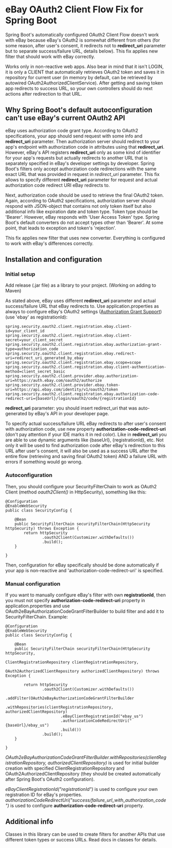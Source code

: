 # eBay OAuth2 Client Flow Fix for Spring Boot
Spring Boot's automatically configured OAuth2 Client Flow doesn't work with eBay because eBay's OAuth2 is somewhat different from others (for some reason, after user's consent, it redirects not to **redirect_uri** parameter but to separate success/failure URL, details below). This fix applies new filter that should work with eBay correctly.

Works only in non-reactive web apps. Also bear in mind that it isn't LOGIN, it is only a CLIENT that automatically retrieves OAuth2 token and saves it in repository for current user (in memory by default, can be retrieved by autowired OAuth2AuthorizedClientService). 
After getting and saving token app redirects to success URL, so your own controllers should do next actions after redirection to that URL.

## Why Spring Boot's default autoconfiguration can't use eBay's current OAuth2 API
eBay uses authorization code grant type. According to OAuth2 specifications, your app should send request with some info and **redirect_uri** parameter. Then authorization server should redirect to your app's endpoint with authorization code in attributes using that **redirect_uri**.
However, eBay's API registers **redirect_uri** only as some kind of identifier for your app's requests but actually redirects to another URL that is separately specified in eBay's developer settings by developer. Spring Boot's filters only accept
authorziation code redirections with the same exact URL that was provided in request in *redirect_uri* parameter. This fix allows to specify different **redirect_uri** parameter for request and actual authorization code redirect URI eBay redirects to.

Next, authorization code should be used to retrieve the final OAuth2 token. Again, according to OAuth2 specifications, authorization server should respond with JSON-object that contains not only token itself but also additional info like expiration date and token type. Token type should be 'Bearer'. However, eBay responds with 'User Access Token' type. Spring Boot's default converters do not accept types other than 'Bearer'. At some point, that leads to exception and token's 'rejection'.

This fix applies new filter that uses new converter. Everything is configured to work with eBay's differences correctly.

## Installation and configuration
### Initial setup
Add release (.jar file) as a library to your project. (Working on adding to Maven)

As stated above, eBay uses different **redirect_uri** parameter and actual success/failure URL that eBay redirects to. Use application.properties as always to configure eBay's OAuth2 settings ([Authorization Grant Support](https://docs.spring.io/spring-security/reference/servlet/oauth2/client/authorization-grants.html)) (use 'ebay' as registrationId):
```
spring.security.oauth2.client.registration.ebay.client-id=your_client_id
spring.security.oauth2.client.registration.ebay.client-secret=your_client_secret
spring.security.oauth2.client.registration.ebay.authorization-grant-type=authorization_code
spring.security.oauth2.client.registration.ebay.redirect-uri=redirect_uri_generated_by_ebay
spring.security.oauth2.client.registration.ebay.scope=scope
spring.security.oauth2.client.registration.ebay.client-authentication-method=client_secret_basic
spring.security.oauth2.client.provider.ebay.authorization-uri=https://auth.ebay.com/oauth2/authorize
spring.security.oauth2.client.provider.ebay.token-uri=https://api.ebay.com/identity/v1/oauth2/token
spring.security.oauth2.client.registration.ebay.authorization-code-redirect-uri={baseUrl}/login/oauth2/code/{registrationId}
```
**redirect_uri** parameter: you should insert redirect_uri that was auto-generated by eBay's API in your developer page. 

To specify actual success/failure URL eBay redirects to after user's consent with authorization code, use new property **authorization-code-redirect-uri** (don't pay attention if your IDE marks it in red color). Like in **redirect_uri** you are able to use dynamic arguments like {baseUrl}, {registrationId}, etc. Not only it will be used to find authorization code after eBay's redirection to this URL after user's consent, it will also be used as a success URL after the entire flow (retrieving and saving final OAuth2 token) AND a failure URL with errors if something would go wrong.

### Autoconfiguration
Then, you should configure your SecurityFilterChain to work as OAuth2 Client (method *oauth2Client()* in HttpSecurity), something like this:
```
@Configuration
@EnableWebSecurity
public class SecurityConfig {

    @Bean
    public SecurityFilterChain securityFilterChain(HttpSecurity httpSecurity) throws Exception {
        return httpSecurity
                .oauth2Client(Customizer.withDefaults())
                .build();
    }

}
```
Then, configuration for eBay specifically should be done automatically if your app is non-reactive and 'authorization-code-redirect-uri' is specified.

### Manual configuration
If you want to manually configure eBay's filter with own **registrationId**, then you must not specify **authorization-code-redirect-uri** property in application.properties and use OAuth2eBayAuthorizationCodeGrantFilterBuilder to build filter and add it to SecurityFilterChain. Example:
```
@Configuration
@EnableWebSecurity
public class SecurityConfig {

    @Bean
    public SecurityFilterChain securityFilterChain(HttpSecurity httpSecurity,
                                                   ClientRegistrationRepository clientRegistrationRepository,
                                                   OAuth2AuthorizedClientRepository authorizedClientRepository) throws Exception {

        return httpSecurity
                .oauth2Client(Customizer.withDefaults())
                .addFilter(OAuth2eBayAuthorizationCodeGrantFilterBuilder
                        .withRepositories(clientRegistrationRepository, authorizedClientRepository)
                        .eBayClientRegistrationId("ebay_us")
                        .authorizationCodeRedirectUri("{baseUrl}/ebay_us")
                        .build())
                .build();
    }

}
```
*OAuth2eBayAuthorizationCodeGrantFilterBuilder.withRepositories(clientRegistrationRepository, authorizedClientRepository)* is used for initial builder creation with specified ClientRegistrationRepository and OAuth2AuthorizedClientRepository (they should be created automatically after Spring Boot's OAuth2 configuration). 

*eBayClientRegistrationId("registrationId")* is used to configure your own registration ID for eBay's properties. *authorizationCodeRedirectUri("success/failure_url_with_authorization_code")* is used to configure **authorization-code-redirect-uri** property.

## Additional info
Classes in this library can be used to create filters for another APIs that use different token types or success URLs. Read docs in classes for details.
